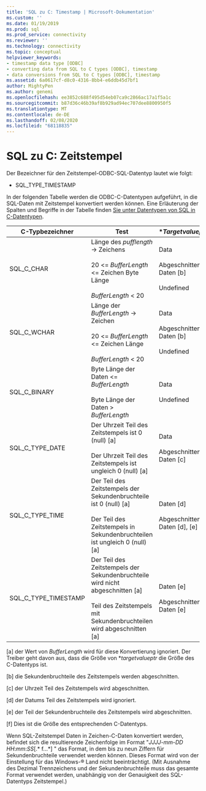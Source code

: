 ```yaml
---
title: 'SQL zu C: Timestamp | Microsoft-Dokumentation'
ms.custom: ''
ms.date: 01/19/2019
ms.prod: sql
ms.prod_service: connectivity
ms.reviewer: ''
ms.technology: connectivity
ms.topic: conceptual
helpviewer_keywords:
- timestamp data type [ODBC]
- converting data from SQL to C types [ODBC], timestamp
- data conversions from SQL to C types [ODBC], timestamp
ms.assetid: 6a0617cf-d8c0-4316-8bb4-e6ddb45d7bf1
author: MightyPen
ms.author: genemi
ms.openlocfilehash: ee3852c688f495d54eb07ca9c2866ac17a1f5a1c
ms.sourcegitcommit: b87d36c46b39af8b929ad94ec707dee8800950f5
ms.translationtype: MT
ms.contentlocale: de-DE
ms.lasthandoff: 02/08/2020
ms.locfileid: "68118835"
---
```

# <a name="sql-to-c-timestamp"></a>SQL zu C: Zeitstempel

Der Bezeichner für den Zeitstempel-ODBC-SQL-Datentyp lautet wie folgt:

- SQL_TYPE_TIMESTAMP  

In der folgenden Tabelle werden die ODBC-C-Datentypen aufgeführt, in die SQL-Daten mit Zeitstempel konvertiert werden können. Eine Erläuterung der Spalten und Begriffe in der Tabelle finden [Sie unter Datentypen von SQL in C-Datentypen](../../../odbc/reference/appendixes/converting-data-from-sql-to-c-data-types.md).  

|C-Typbezeichner|Test|**Targetvalueptr*|**StrLen_or_IndPtr*|SQLSTATE|  
|-----------------------|----------|------------------------|----------------------------|--------------|  
|SQL_C_CHAR|Länge des *pufflength* -> Zeichens<br /><br /> 20 <= *BufferLength* <= Zeichen Byte Länge<br /><br /> *BufferLength* < 20|Data<br /><br /> Abgeschnittene Daten [b]<br /><br /> Undefined|Länge der Daten in Bytes<br /><br /> Länge der Daten in Bytes<br /><br /> Undefined|–<br /><br /> 01004<br /><br /> 22003|  
|SQL_C_WCHAR|Länge der *BufferLength* -> Zeichen<br /><br /> 20 <= *BufferLength* <= Zeichen Länge<br /><br /> *BufferLength* < 20|Data<br /><br /> Abgeschnittene Daten [b]<br /><br /> Undefined|Länge der Daten in Zeichen<br /><br /> Länge der Daten in Zeichen<br /><br /> Undefined|–<br /><br /> 01004<br /><br /> 22003|  
|SQL_C_BINARY|Byte Länge der Daten <= *BufferLength*<br /><br /> Byte Länge der Daten > *BufferLength*|Data<br /><br /> Undefined|Länge der Daten in Bytes<br /><br /> Undefined|–<br /><br /> 22003|  
|SQL_C_TYPE_DATE|Der Uhrzeit Teil des Zeitstempels ist 0 (null) [a]<br /><br /> Der Uhrzeit Teil des Zeitstempels ist ungleich 0 (null) [a]|Data<br /><br /> Abgeschnittene Daten [c]|6 [f]<br /><br /> 6 [f]|–<br /><br /> 01S07|  
|SQL_C_TYPE_TIME|Der Teil des Zeitstempels der Sekundenbruchteile ist 0 (null) [a]<br /><br /> Der Teil des Zeitstempels in Sekundenbruchteilen ist ungleich 0 (null) [a]|Daten [d]<br /><br /> Abgeschnittene Daten [d], [e]|6 [f]<br /><br /> 6 [f]|–<br /><br /> 01S07|  
|SQL_C_TYPE_TIMESTAMP|Der Teil des Zeitstempels der Sekundenbruchteile wird nicht abgeschnitten [a]<br /><br /> Teil des Zeitstempels mit Sekundenbruchteilen wird abgeschnitten [a]|Daten [e]<br /><br /> Abgeschnittene Daten [e]|16 [f]<br /><br /> 16 [f]|–<br /><br /> 01S07|  

 [a] der Wert von *BufferLength* wird für diese Konvertierung ignoriert. Der Treiber geht davon aus, dass die Größe von **targetvalueptr* die Größe des C-Datentyps ist.  
  
 [b] die Sekundenbruchteile des Zeitstempels werden abgeschnitten.  
  
 [c] der Uhrzeit Teil des Zeitstempels wird abgeschnitten.  
  
 [d] der Datums Teil des Zeitstempels wird ignoriert.  
  
 [e] der Teil der Sekundenbruchteile des Zeitstempels wird abgeschnitten.  
  
 [f] Dies ist die Größe des entsprechenden C-Datentyps.  

Wenn SQL-Zeitstempel Daten in Zeichen-C-Daten konvertiert werden, befindet sich die resultierende Zeichenfolge im Format "*JJJJ*-*mm*-*DD* *HH*:*mm*:*SS*[.* f...*] " das Format, in dem bis zu neun Ziffern für Sekundenbruchteile verwendet werden können. Dieses Format wird von der Einstellung für das Windows-® Land nicht beeinträchtigt. (Mit Ausnahme des Dezimal Trennzeichens und der Sekundenbruchteile muss das gesamte Format verwendet werden, unabhängig von der Genauigkeit des SQL-Datentyps Zeitstempel.)
